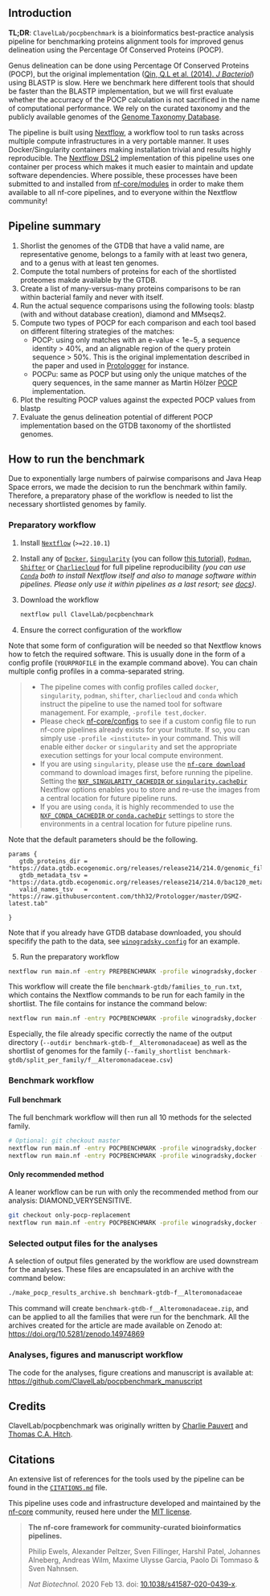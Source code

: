 ## Introduction

**TL;DR**: `ClavelLab/pocpbenchmark` is a bioinformatics best-practice analysis pipeline for benchmarking proteins alignment tools for improved genus delineation using the Percentage Of Conserved Proteins (POCP).

Genus delineation can be done using Percentage Of Conserved Proteins (POCP), but the original implementation ([Qin, Q.L et al. (2014). *J Bacteriol*](https://doi.org/10.1128/JB.01688-14)) using BLASTP is slow.
Here we benchmark here different tools that should be faster than the BLASTP implementation, but we will first evaluate whether the accurracy of the POCP calculation is not sacrificed in the name of computational performance. We rely on the curated taxonomy and the publicly available genomes of the [Genome Taxonomy Database](https://gtdb.ecogenomic.org/).

The pipeline is built using [Nextflow](https://www.nextflow.io), a workflow tool to run tasks across multiple compute infrastructures in a very portable manner. It uses Docker/Singularity containers making installation trivial and results highly reproducible. The [Nextflow DSL2](https://www.nextflow.io/docs/latest/dsl2.html) implementation of this pipeline uses one container per process which makes it much easier to maintain and update software dependencies. Where possible, these processes have been submitted to and installed from [nf-core/modules](https://github.com/nf-core/modules) in order to make them available to all nf-core pipelines, and to everyone within the Nextflow community!


## Pipeline summary

1. Shorlist the genomes of the GTDB that have a valid name, are representative genome, belongs to a family with at least two genera, and to a genus with at least ten genomes.
2. Compute the total numbers of proteins for each of the shortlisted proteomes makde available by the GTDB.
3. Create a list of many-versus-many proteins comparisons to be ran within bacterial family and never with itself.
4. Run the actual sequence comparisons using the following tools: blastp (with and without database creation), diamond and MMseqs2. 
5. Compute two types of POCP for each comparison and each tool based on different filtering strategies of the matches:
    - POCP: using only matches with an e-value < 1e−5, a sequence identity > 40%, and an alignable region of the query protein sequence > 50%. This is the original implementation described in the paper and used in [Protologger](https://github.com/thh32/Protologger/) for instance.
    - POCPu: same as POCP but using only the unique matches of the query sequences, in the same manner as Martin Hölzer [POCP](https://github.com/hoelzer/pocp/tree/1.1.1) implementation.
6. Plot the resulting POCP values against the expected POCP values from blastp
7. Evaluate the genus delineation potential of different POCP implementation based on the GTDB taxonomy of the shortlisted genomes.


## How to run the benchmark

Due to exponentially large numbers of pairwise comparisons and Java Heap Space errors, we made the decision to run the benchmark within family.
Therefore, a preparatory phase of the workflow is needed to list the necessary shortlisted genomes by family.

### Preparatory workflow


1. Install [`Nextflow`](https://www.nextflow.io/docs/latest/getstarted.html#installation) (`>=22.10.1`)

2. Install any of [`Docker`](https://docs.docker.com/engine/installation/), [`Singularity`](https://www.sylabs.io/guides/3.0/user-guide/) (you can follow [this tutorial](https://singularity-tutorial.github.io/01-installation/)), [`Podman`](https://podman.io/), [`Shifter`](https://nersc.gitlab.io/development/shifter/how-to-use/) or [`Charliecloud`](https://hpc.github.io/charliecloud/) for full pipeline reproducibility _(you can use [`Conda`](https://conda.io/miniconda.html) both to install Nextflow itself and also to manage software within pipelines. Please only use it within pipelines as a last resort; see [docs](https://nf-co.re/usage/configuration#basic-configuration-profiles))_.

3. Download the workflow

   ```bash
   nextflow pull ClavelLab/pocpbenchmark
   ```

4. Ensure the correct configuration of the workflow

Note that some form of configuration will be needed so that Nextflow knows how to fetch the required software. This is usually done in the form of a config profile (`YOURPROFILE` in the example command above). You can chain multiple config profiles in a comma-separated string.

   > - The pipeline comes with config profiles called `docker`, `singularity`, `podman`, `shifter`, `charliecloud` and `conda` which instruct the pipeline to use the named tool for software management. For example, `-profile test,docker`.
   > - Please check [nf-core/configs](https://github.com/nf-core/configs#documentation) to see if a custom config file to run nf-core pipelines already exists for your Institute. If so, you can simply use `-profile <institute>` in your command. This will enable either `docker` or `singularity` and set the appropriate execution settings for your local compute environment.
   > - If you are using `singularity`, please use the [`nf-core download`](https://nf-co.re/tools/#downloading-pipelines-for-offline-use) command to download images first, before running the pipeline. Setting the [`NXF_SINGULARITY_CACHEDIR` or `singularity.cacheDir`](https://www.nextflow.io/docs/latest/singularity.html?#singularity-docker-hub) Nextflow options enables you to store and re-use the images from a central location for future pipeline runs.
   > - If you are using `conda`, it is highly recommended to use the [`NXF_CONDA_CACHEDIR` or `conda.cacheDir`](https://www.nextflow.io/docs/latest/conda.html) settings to store the environments in a central location for future pipeline runs.


Note that the default parameters should be the following.

```
params {
   gtdb_proteins_dir = "https://data.gtdb.ecogenomic.org/releases/release214/214.0/genomic_files_reps/gtdb_proteins_aa_reps_r214.tar.gz"
   gtdb_metadata_tsv = "https://data.gtdb.ecogenomic.org/releases/release214/214.0/bac120_metadata_r214.tar.gz"
   valid_names_tsv   = "https://raw.githubusercontent.com/thh32/Protologger/master/DSMZ-latest.tab"

}
```
Note that if you already have GTDB database downloaded, you should specifify the path to the data, see [`winogradsky.config`](conf/winogradsky.config) for an example.

5. Run the preparatory workflow

```bash
nextflow run main.nf -entry PREPBENCHMARK -profile winogradsky,docker --outdir benchmark-gtdb
```

This workflow will create the file `benchmark-gtdb/families_to_run.txt`, which contains the Nextflow commands to be run for each family in the shortlist.
The file contains for instance the command below:

```bash
nextflow run main.nf -entry POCPBENCHMARK -profile winogradsky,docker --outdir benchmark-gtdb-f__Alteromonadaceae --family_shortlist benchmark-gtdb/split_per_family/f__Alteromonadaceae.csv
```

Especially, the file already specific correctly the name of the output directory (`--outdir benchmark-gtdb-f__Alteromonadaceae`) as well as the shortlist of genomes for the family (`--family_shortlist benchmark-gtdb/split_per_family/f__Alteromonadaceae.csv`)


### Benchmark workflow

#### Full benchmark

The full benchmark workflow will then run all 10 methods for the selected family.

```bash
# Optional: git checkout master
nextflow run main.nf -entry POCPBENCHMARK -profile winogradsky,docker --outdir benchmark-gtdb-f__Alteromonadaceae --family_shortlist benchmark-gtdb/split_per_family/f__Alteromonadaceae.csv
nextflow run main.nf -entry POCPBENCHMARK -profile winogradsky,docker --outdir benchmark-gtdb-f__Streptomycetaceae --family_shortlist benchmark-gtdb/split_per_family/f__Streptomycetaceae.csv
```


#### Only recommended method

A leaner workflow can be run with only the recommended method from our analysis: DIAMOND_VERYSENSITIVE.

```bash
git checkout only-pocp-replacement
nextflow run main.nf -entry POCPBENCHMARK -profile winogradsky,docker --outdir benchmark-gtdb-f__Alteromonadaceae --family_shortlist benchmark-gtdb/split_per_family/f__Alteromonadaceae.csv
```

### Selected output files for the analyses

A selection of output files generated by the workflow are used downstream for the analyses.
These files are encapsulated in an archive with the command below:

```bash
./make_pocp_results_archive.sh benchmark-gtdb-f__Alteromonadaceae
```

This command will create `benchmark-gtdb-f__Alteromonadaceae.zip`, and can be applied to all the families that were run for the benchmark.
All the archives created for the article are made available on Zenodo at: <https://doi.org/10.5281/zenodo.14974869>

### Analyses, figures and manuscript workflow

The code for the analyses, figure creations and manuscript is available at: <https://github.com/ClavelLab/pocpbenchmark_manuscript>


## Credits

ClavelLab/pocpbenchmark was originally written by [Charlie Pauvert](https://github.com/cpauvert) and [Thomas C.A. Hitch](https://github.com/thh32).


## Citations

An extensive list of references for the tools used by the pipeline can be found in the [`CITATIONS.md`](CITATIONS.md) file.

This pipeline uses code and infrastructure developed and maintained by the [nf-core](https://nf-co.re) community, reused here under the [MIT license](https://github.com/nf-core/tools/blob/master/LICENSE).

> **The nf-core framework for community-curated bioinformatics pipelines.**
>
> Philip Ewels, Alexander Peltzer, Sven Fillinger, Harshil Patel, Johannes Alneberg, Andreas Wilm, Maxime Ulysse Garcia, Paolo Di Tommaso & Sven Nahnsen.
>
> _Nat Biotechnol._ 2020 Feb 13. doi: [10.1038/s41587-020-0439-x](https://dx.doi.org/10.1038/s41587-020-0439-x).

